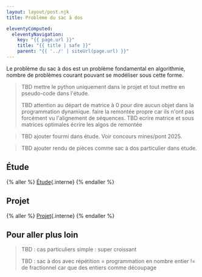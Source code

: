 ```yaml
---
layout: layout/post.njk
title: Problème du sac à dos

eleventyComputed:
  eleventyNavigation:
    key: "{{ page.url }}"
    title: "{{ title | safe }}"
    parent: "{{ '../' | siteUrl(page.url) }}"
---
```


Le problème du sac à dos est un problème fondamental en algorithmie, nombre de problèmes courant pouvant se modéliser sous cette forme.

> TBD mettre le python uniquement dans le projet et tout mettre en pseudo-code dans l'étude.
>
> TBD attention au départ de matrice à 0 pour dire aucun objet dans la programmation dynamique.
> faire la remontée propre car ils n'ont pas forcément vu l'alignement de séquences.
> TBD ecrire matrice et sous matrices optimales
> écrire les algos de remontée

> TBD ajouter fourmi dans étude. Voir concours mines/pont 2025.

> TBD ajouter rendu de pièces comme sac à dos particulier dans étude.

## Étude

{% aller %}
[Étude](./étude){.interne}
{% endaller %}

## Projet

{% aller %}
[Projet](./projet){.interne}
{% endaller %}

## Pour aller plus loin

> TBD : cas particuliers simple : super croissant
>
> TBD : sac à dos avec répétition = programmation en nombre entier != de fractionnel car que des entiers comme découpage
